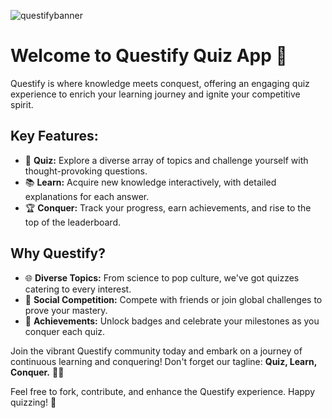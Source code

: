 ![questifybanner](https://github.com/Krushnal121/Questify-Quiz-Learn-Conquer/assets/109232748/3f233429-5524-40f8-bd35-54182f65060c)


# Welcome to Questify Quiz App 🚀

Questify is where knowledge meets conquest, offering an engaging quiz experience to enrich your learning journey and ignite your competitive spirit.

## Key Features:

- 🧠 **Quiz:** Explore a diverse array of topics and challenge yourself with thought-provoking questions.
- 📚 **Learn:** Acquire new knowledge interactively, with detailed explanations for each answer.
- 🏆 **Conquer:** Track your progress, earn achievements, and rise to the top of the leaderboard.

## Why Questify?

- 🌐 **Diverse Topics:** From science to pop culture, we've got quizzes catering to every interest.
- 🤝 **Social Competition:** Compete with friends or join global challenges to prove your mastery.
- 🎉 **Achievements:** Unlock badges and celebrate your milestones as you conquer each quiz.

Join the vibrant Questify community today and embark on a journey of continuous learning and conquering! Don't forget our tagline: **Quiz, Learn, Conquer.** 🏹✨

Feel free to fork, contribute, and enhance the Questify experience. Happy quizzing! 🌟
